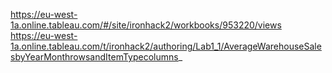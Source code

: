 https://eu-west-1a.online.tableau.com/#/site/ironhack2/workbooks/953220/views
https://eu-west-1a.online.tableau.com/t/ironhack2/authoring/Lab1_1/AverageWarehouseSalesbyYearMonthrowsandItemTypecolumns_